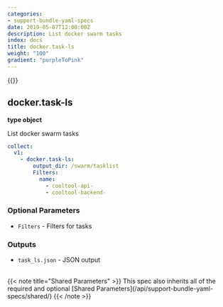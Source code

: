 ```yaml
---
categories:
- support-bundle-yaml-specs
date: 2019-05-07T12:00:00Z
description: List docker swarm tasks
index: docs
title: docker.task-ls
weight: "100"
gradient: "purpleToPink"
---
```


{{<legacynotice>}}

## docker.task-ls

**type object**

List docker swarm tasks


```yaml
collect:
  v1:
    - docker.task-ls:
        output_dir: /swarm/tasklist
        Filters:
          name:
            - cooltool-api-
            - cooltool-backend-
```


### Optional Parameters


- `Filters` - Filters for tasks



### Outputs

    
- `task_ls.json` - JSON output


<br>
{{< note title="Shared Parameters" >}}
This spec also inherits all of the required and optional [Shared Parameters](/api/support-bundle-yaml-specs/shared/)
{{< /note >}}

  